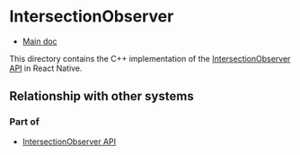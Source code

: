 # IntersectionObserver

- [Main doc](../../../../../../../../__docs__/README.md)

This directory contains the C++ implementation of the [IntersectionObserver API](https://developer.mozilla.org/en-US/docs/Web/API/IntersectionObserver) in React Native.

## Relationship with other systems

### Part of

- [IntersectionObserver API](../../../../../../src/private/webapis/intersectionobserver/__docs__/README.md)
